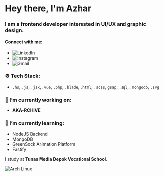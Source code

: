 # Hey there, I'm Azhar

### I am a frontend developer interested in UI/UX and graphic design.

#### Connect with me:
- ![LinkedIn](https://img.shields.io/badge/-soon-black?style=flat-square&logo=Linkedin&logoColor=white)
- ![Instagram](https://img.shields.io/badge/-@yithze-black?style=flat-square&logo=instagram&logoColor=white)
- ![Gmail](https://img.shields.io/badge/-aldiyusronazhar@gmail.com-black?style=flat-square&logo=Gmail&logoColor=white)


### ⚙️ Tech Stack:
- `.hs`, `.js`, `.jsx`, `.vue`, `.php`, `.blade`, `.html`, `.scss`, `gsap`, `.sql`, `.mongodb`, `.svg`

### 🔭 I’m currently working on:
- **AKA-RCHIVE**

### 🌱 I’m currently learning:
- NodeJS Backend
- MongoDB
- GreenSock Animation Platform
- Fastify



I study at **Tunas Media Depok Vocational School**.

![Arch Linux](https://img.shields.io/badge/Arch-Linux-FF0000?style=flat&logo=archlinux&logoColor=white)

